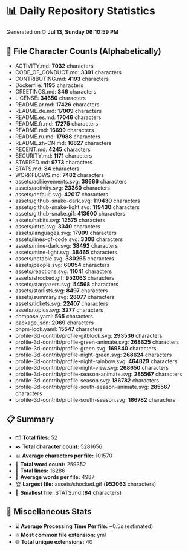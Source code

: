 # 📊 Daily Repository Statistics
Generated on ⏰ **Jul 13, Sunday 06:10:59 PM**

## 📂 File Character Counts (Alphabetically)
- ACTIVITY.md: **7032** characters
- CODE_OF_CONDUCT.md: **3391** characters
- CONTRIBUTING.md: **4193** characters
- Dockerfile: **1195** characters
- GREETINGS.md: **346** characters
- LICENSE: **34650** characters
- README.ar.md: **17426** characters
- README.de.md: **17009** characters
- README.es.md: **17046** characters
- README.fr.md: **17275** characters
- README.md: **16699** characters
- README.ru.md: **17988** characters
- README.zh-CN.md: **16827** characters
- RECENT.md: **4245** characters
- SECURITY.md: **1171** characters
- STARRED.md: **9773** characters
- STATS.md: **84** characters
- WORKFLOWS.md: **7482** characters
- assets/achievements.svg: **38666** characters
- assets/activity.svg: **23360** characters
- assets/default.svg: **42017** characters
- assets/github-snake-dark.svg: **119430** characters
- assets/github-snake-light.svg: **119430** characters
- assets/github-snake.gif: **413600** characters
- assets/habits.svg: **12575** characters
- assets/intro.svg: **3340** characters
- assets/languages.svg: **17909** characters
- assets/lines-of-code.svg: **3308** characters
- assets/mine-dark.svg: **38492** characters
- assets/mine-light.svg: **38465** characters
- assets/notable.svg: **380265** characters
- assets/people.svg: **60054** characters
- assets/reactions.svg: **11041** characters
- assets/shocked.gif: **952063** characters
- assets/stargazers.svg: **54568** characters
- assets/starlists.svg: **8497** characters
- assets/summary.svg: **28077** characters
- assets/tickets.svg: **22407** characters
- assets/topics.svg: **3277** characters
- compose.yaml: **565** characters
- package.json: **2069** characters
- pnpm-lock.yaml: **15547** characters
- profile-3d-contrib/profile-gitblock.svg: **293536** characters
- profile-3d-contrib/profile-green-animate.svg: **268625** characters
- profile-3d-contrib/profile-green.svg: **169840** characters
- profile-3d-contrib/profile-night-green.svg: **268624** characters
- profile-3d-contrib/profile-night-rainbow.svg: **464829** characters
- profile-3d-contrib/profile-night-view.svg: **268650** characters
- profile-3d-contrib/profile-season-animate.svg: **285567** characters
- profile-3d-contrib/profile-season.svg: **186782** characters
- profile-3d-contrib/profile-south-season-animate.svg: **285567** characters
- profile-3d-contrib/profile-south-season.svg: **186782** characters

## 📋 Summary
- 🗂️ **Total files:** 52
- ✒️ **Total character count:** 5281656
- 📊 **Average characters per file:** 101570
- 📝 **Total word count:** 259352
- 🧾 **Total lines:** 16286
- 📐 **Average words per file:** 4987
- 🏆 **Largest file:** assets/shocked.gif (**952063** characters)
- 🥉 **Smallest file:** STATS.md (**84** characters)

## 🌟 Miscellaneous Stats
- ⌛ **Average Processing Time Per file:** ~0.5s (estimated)
- 🔥 **Most common file extension:** yml
- 🌐 **Total unique extensions:** 40
